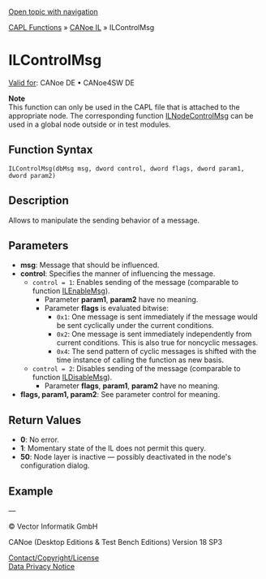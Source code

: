 [Open topic with navigation](../../../../../CANoeDEFamily.htm#Topics/CAPLFunctions/CANoeIL/Functions/CAPLfunctionILControlMsg.md)

[CAPL Functions](../../CAPLfunctions.md) » [CANoe IL](../CAPLfunctionsCANoeILOverview.md) » ILControlMsg

# ILControlMsg

[Valid for](../../../Shared/FeatureAvailability.md): CANoe DE • CANoe4SW DE

**Note**  
This function can only be used in the CAPL file that is attached to the appropriate node. The corresponding function [ILNodeControlMsg](CAPLfunctionILNodeControlMsg.md) can be used in a global node outside or in test modules.

## Function Syntax

`ILControlMsg(dbMsg msg, dword control, dword flags, dword param1, dword param2)`

## Description

Allows to manipulate the sending behavior of a message.

## Parameters

- **msg**: Message that should be influenced.
- **control**: Specifies the manner of influencing the message.
  - `control = 1`: Enables sending of the message (comparable to function [ILEnableMsg](CAPLfunctionILEnableMsg.md)).
    - Parameter **param1**, **param2** have no meaning.
    - Parameter **flags** is evaluated bitwise:
      - `0x1`: One message is sent immediately if the message would be sent cyclically under the current conditions.
      - `0x2`: One message is sent immediately independently from current conditions. This is also true for noncyclic messages.
      - `0x4`: The send pattern of cyclic messages is shifted with the time instance of calling the function as new basis.
  - `control = 2`: Disables sending of the message (comparable to function [ILDisableMsg](CAPLfunctionILDisableMsg.md)).
    - Parameter **flags**, **param1**, **param2** have no meaning.
- **flags, param1, param2**: See parameter control for meaning.

## Return Values

- **0**: No error.
- **1**: Momentary state of the IL does not permit this query.
- **50**: Node layer is inactive — possibly deactivated in the node's configuration dialog.

## Example

—

© Vector Informatik GmbH

CANoe (Desktop Editions & Test Bench Editions) Version 18 SP3

[Contact/Copyright/License](../../../Shared/ContactCopyrightLicense.md)  
[Data Privacy Notice](https://www.vector.com/int/en/company/get-info/privacy-policy/)